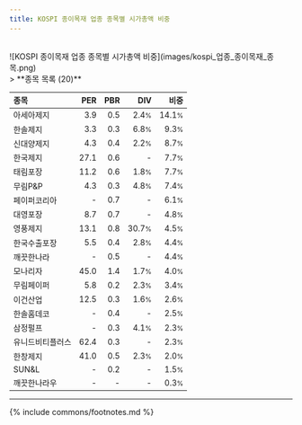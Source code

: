 ```yaml
---
title: KOSPI 종이목재 업종 종목별 시가총액 비중
---
```

<br>
![KOSPI 종이목재 업종 종목별 시가총액 비중](images/kospi_업종_종이목재_종목.png)
<br>
> **종목 목록 (20)**<a id="list"></a>

| **종목** | **PER** | **PBR** | **DIV** | **비중** |
| :------- | ------: | ------: | ------: | -------: |
| 아세아제지 | 3.9 | 0.5 | 2.4<small>%</small> | 14.1<small>%</small> |
| 한솔제지 | 3.3 | 0.3 | 6.8<small>%</small> | 9.3<small>%</small> |
| 신대양제지 | 4.3 | 0.4 | 2.2<small>%</small> | 8.7<small>%</small> |
| 한국제지 | 27.1 | 0.6 | - | 7.7<small>%</small> |
| 태림포장 | 11.2 | 0.6 | 1.8<small>%</small> | 7.7<small>%</small> |
| 무림P&P | 4.3 | 0.3 | 4.8<small>%</small> | 7.4<small>%</small> |
| 페이퍼코리아 | - | 0.7 | - | 6.1<small>%</small> |
| 대영포장 | 8.7 | 0.7 | - | 4.8<small>%</small> |
| 영풍제지 | 13.1 | 0.8 | 30.7<small>%</small> | 4.5<small>%</small> |
| 한국수출포장 | 5.5 | 0.4 | 2.8<small>%</small> | 4.4<small>%</small> |
| 깨끗한나라 | - | 0.5 | - | 4.4<small>%</small> |
| 모나리자 | 45.0 | 1.4 | 1.7<small>%</small> | 4.0<small>%</small> |
| 무림페이퍼 | 5.8 | 0.2 | 2.3<small>%</small> | 3.4<small>%</small> |
| 이건산업 | 12.5 | 0.3 | 1.6<small>%</small> | 2.6<small>%</small> |
| 한솔홈데코 | - | 0.4 | - | 2.5<small>%</small> |
| 삼정펄프 | - | 0.3 | 4.1<small>%</small> | 2.3<small>%</small> |
| 유니드비티플러스 | 62.4 | 0.3 | - | 2.3<small>%</small> |
| 한창제지 | 41.0 | 0.5 | 2.3<small>%</small> | 2.0<small>%</small> |
| SUN&L | - | 0.2 | - | 1.5<small>%</small> |
| 깨끗한나라우 | - | - | - | 0.3<small>%</small> |

---
{% include commons/footnotes.md %}